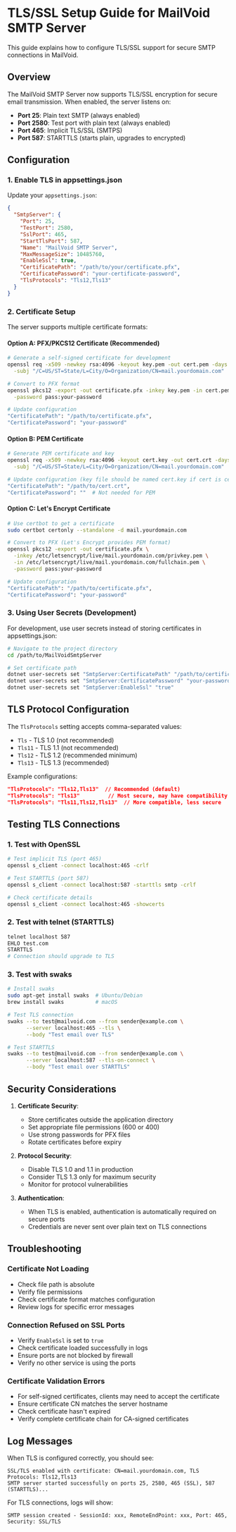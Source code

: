 # TLS/SSL Setup Guide for MailVoid SMTP Server

This guide explains how to configure TLS/SSL support for secure SMTP connections in MailVoid.

## Overview

The MailVoid SMTP Server now supports TLS/SSL encryption for secure email transmission. When enabled, the server listens on:
- **Port 25**: Plain text SMTP (always enabled)
- **Port 2580**: Test port with plain text (always enabled)
- **Port 465**: Implicit TLS/SSL (SMTPS)
- **Port 587**: STARTTLS (starts plain, upgrades to encrypted)

## Configuration

### 1. Enable TLS in appsettings.json

Update your `appsettings.json`:

```json
{
  "SmtpServer": {
    "Port": 25,
    "TestPort": 2580,
    "SslPort": 465,
    "StartTlsPort": 587,
    "Name": "MailVoid SMTP Server",
    "MaxMessageSize": 10485760,
    "EnableSsl": true,
    "CertificatePath": "/path/to/your/certificate.pfx",
    "CertificatePassword": "your-certificate-password",
    "TlsProtocols": "Tls12,Tls13"
  }
}
```

### 2. Certificate Setup

The server supports multiple certificate formats:

#### Option A: PFX/PKCS12 Certificate (Recommended)
```bash
# Generate a self-signed certificate for development
openssl req -x509 -newkey rsa:4096 -keyout key.pem -out cert.pem -days 365 -nodes \
  -subj "/C=US/ST=State/L=City/O=Organization/CN=mail.yourdomain.com"

# Convert to PFX format
openssl pkcs12 -export -out certificate.pfx -inkey key.pem -in cert.pem \
  -password pass:your-password

# Update configuration
"CertificatePath": "/path/to/certificate.pfx",
"CertificatePassword": "your-password"
```

#### Option B: PEM Certificate
```bash
# Generate PEM certificate and key
openssl req -x509 -newkey rsa:4096 -keyout cert.key -out cert.crt -days 365 -nodes \
  -subj "/C=US/ST=State/L=City/O=Organization/CN=mail.yourdomain.com"

# Update configuration (key file should be named cert.key if cert is cert.crt)
"CertificatePath": "/path/to/cert.crt",
"CertificatePassword": ""  # Not needed for PEM
```

#### Option C: Let's Encrypt Certificate
```bash
# Use certbot to get a certificate
sudo certbot certonly --standalone -d mail.yourdomain.com

# Convert to PFX (Let's Encrypt provides PEM format)
openssl pkcs12 -export -out certificate.pfx \
  -inkey /etc/letsencrypt/live/mail.yourdomain.com/privkey.pem \
  -in /etc/letsencrypt/live/mail.yourdomain.com/fullchain.pem \
  -password pass:your-password

# Update configuration
"CertificatePath": "/path/to/certificate.pfx",
"CertificatePassword": "your-password"
```

### 3. Using User Secrets (Development)

For development, use user secrets instead of storing certificates in appsettings.json:

```bash
# Navigate to the project directory
cd /path/to/MailVoidSmtpServer

# Set certificate path
dotnet user-secrets set "SmtpServer:CertificatePath" "/path/to/certificate.pfx"
dotnet user-secrets set "SmtpServer:CertificatePassword" "your-password"
dotnet user-secrets set "SmtpServer:EnableSsl" "true"
```

## TLS Protocol Configuration

The `TlsProtocols` setting accepts comma-separated values:
- `Tls` - TLS 1.0 (not recommended)
- `Tls11` - TLS 1.1 (not recommended)
- `Tls12` - TLS 1.2 (recommended minimum)
- `Tls13` - TLS 1.3 (recommended)

Example configurations:
```json
"TlsProtocols": "Tls12,Tls13"  // Recommended (default)
"TlsProtocols": "Tls13"         // Most secure, may have compatibility issues
"TlsProtocols": "Tls11,Tls12,Tls13"  // More compatible, less secure
```

## Testing TLS Connections

### 1. Test with OpenSSL

```bash
# Test implicit TLS (port 465)
openssl s_client -connect localhost:465 -crlf

# Test STARTTLS (port 587)
openssl s_client -connect localhost:587 -starttls smtp -crlf

# Check certificate details
openssl s_client -connect localhost:465 -showcerts
```

### 2. Test with telnet (STARTTLS)

```bash
telnet localhost 587
EHLO test.com
STARTTLS
# Connection should upgrade to TLS
```

### 3. Test with swaks

```bash
# Install swaks
sudo apt-get install swaks  # Ubuntu/Debian
brew install swaks          # macOS

# Test TLS connection
swaks --to test@mailvoid.com --from sender@example.com \
      --server localhost:465 --tls \
      --body "Test email over TLS"

# Test STARTTLS
swaks --to test@mailvoid.com --from sender@example.com \
      --server localhost:587 --tls-on-connect \
      --body "Test email over STARTTLS"
```

## Security Considerations

1. **Certificate Security**:
   - Store certificates outside the application directory
   - Set appropriate file permissions (600 or 400)
   - Use strong passwords for PFX files
   - Rotate certificates before expiry

2. **Protocol Security**:
   - Disable TLS 1.0 and 1.1 in production
   - Consider TLS 1.3 only for maximum security
   - Monitor for protocol vulnerabilities

3. **Authentication**:
   - When TLS is enabled, authentication is automatically required on secure ports
   - Credentials are never sent over plain text on TLS connections

## Troubleshooting

### Certificate Not Loading
- Check file path is absolute
- Verify file permissions
- Check certificate format matches configuration
- Review logs for specific error messages

### Connection Refused on SSL Ports
- Verify `EnableSsl` is set to `true`
- Check certificate loaded successfully in logs
- Ensure ports are not blocked by firewall
- Verify no other service is using the ports

### Certificate Validation Errors
- For self-signed certificates, clients may need to accept the certificate
- Ensure certificate CN matches the server hostname
- Check certificate hasn't expired
- Verify complete certificate chain for CA-signed certificates

## Log Messages

When TLS is configured correctly, you should see:
```
SSL/TLS enabled with certificate: CN=mail.yourdomain.com, TLS Protocols: Tls12,Tls13
SMTP server started successfully on ports 25, 2580, 465 (SSL), 587 (STARTTLS)...
```

For TLS connections, logs will show:
```
SMTP session created - SessionId: xxx, RemoteEndPoint: xxx, Port: 465, Security: SSL/TLS
```